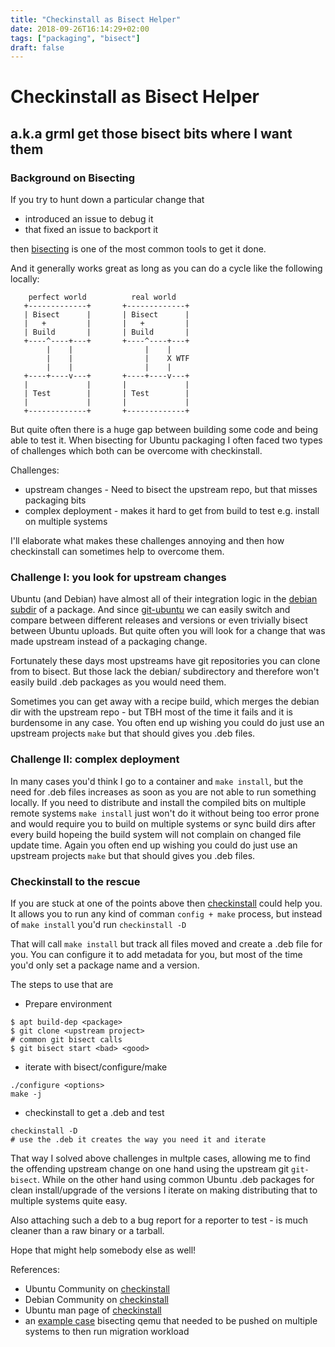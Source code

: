 ```yaml
---
title: "Checkinstall as Bisect Helper"
date: 2018-09-26T16:14:29+02:00
tags: ["packaging", "bisect"]
draft: false
---
```


# Checkinstall as Bisect Helper #
## a.k.a grml get those bisect bits where I want them ##

### Background on Bisecting ###

If you try to hunt down a particular change that

* introduced an issue to debug it
* that fixed an issue to backport it

then [bisecting](https://git-scm.com/docs/git-bisect) is one of the most common tools to get it done.

And it generally works great as long as you can do a cycle like the following locally:

```lang-none
    perfect world          real world
   +-------------+       +-------------+
   | Bisect      |       | Bisect      |
   |   +         |       |   +         |
   | Build       |       | Build       |
   +----^----+---+       +----^----+---+
        |    |                |    |
        |    |                |    X WTF
        |    |                |    |
   +----+----v---+       +----+----v---+
   |             |       |             |
   | Test        |       | Test        |
   |             |       |             |
   +-------------+       +-------------+
```

But quite often there is a huge gap between building some code and being able to test it.
When bisecting for Ubuntu packaging I often faced two types of challenges which both can be overcome with checkinstall.

Challenges:

* upstream changes - Need to bisect the upstream repo, but that misses packaging bits
* complex deployment - makes it hard to get from build to test e.g. install on multiple systems

I'll elaborate what makes these challenges annoying and then how checkinstall can sometimes help to overcome them.

### Challenge I: you look for upstream changes ###

Ubuntu (and Debian) have almost all of their integration logic in the [debian subdir](http://packaging.ubuntu.com/html/debian-dir-overview.html) of a package.
And since [git-ubuntu](https://blog.ubuntu.com/2017/08/09/git-ubuntu-clone) we can easily switch and compare between different releases and versions or even trivially bisect between Ubuntu uploads.
But quite often you will look for a change that was made upstream instead of a packaging change.

Fortunately these days most upstreams have git repositories you can clone from to bisect.
But those lack the debian/ subdirectory and therefore won't easily build .deb packages as you would need them.

Sometimes you can get away with a recipe build, which merges the debian dir with the upstream repo - but TBH most of the time it fails and it is burdensome in any case.
You often end up wishing you could do just use an upstream projects `make` but that should gives you .deb files.

### Challenge II: complex deployment ###

In many cases you'd think I go to a container and `make install`, but the need for .deb files increases as soon as you are not able to run something locally.
If you need to distribute and install the compiled bits on multiple remote systems `make install` just won't do it without being too error prone and would require you to build on multiple systems or sync build dirs after every build hopeing the build system will not complain on changed file update time.
Again you often end up wishing you could do just use an upstream projects `make` but that should gives you .deb files.

### Checkinstall to the rescue ###

If you are stuck at one of the points above then [checkinstall](http://checkinstall.izto.org/) could help you.
It allows you to run any kind of comman `config + make` process, but instead of `make install` you'd run
`checkinstall -D`

That will call `make install` but track all files moved and create a .deb file for you.
You can configure it to add metadata for you, but most of the time you'd only set a package name and a version.

The steps to use that are

* Prepare environment
```
$ apt build-dep <package>
$ git clone <upstream project>
# common git bisect calls
$ git bisect start <bad> <good>
```

* iterate with bisect/configure/make
```
./configure <options>
make -j
```

* checkinstall to get a .deb and test
```
checkinstall -D
# use the .deb it creates the way you need it and iterate
```

That way I solved above challenges in multple cases, allowing me to find the offending upstream change on one hand using the upstream git `git-bisect`.
While on the other hand using common Ubuntu .deb packages for clean install/upgrade of the versions I iterate on making distributing that to multiple systems quite easy.

Also attaching such a deb to a bug report for a reporter to test - is much cleaner than a raw binary or a tarball.

Hope that might help somebody else as well!

References:

* Ubuntu Community on [checkinstall](https://help.ubuntu.com/community/CheckInstall)
* Debian Community on [checkinstall](https://wiki.debian.org/CheckInstall)
* Ubuntu man page of [checkinstall](http://manpages.ubuntu.com/manpages/cosmic/man8/checkinstall.8.html)
* an [example case](https://bugs.launchpad.net/ubuntu/+source/qemu/+bug/1783140/comments/32) bisecting qemu that needed to be pushed on multiple systems to then run migration workload
